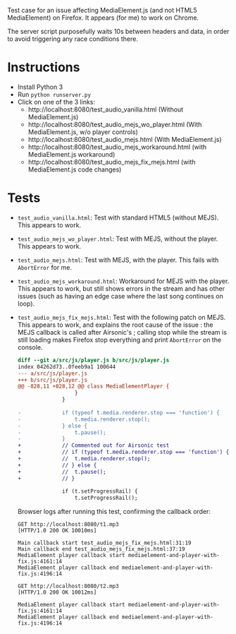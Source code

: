 Test case for an issue affecting MediaElement.js (and not HTML5 MediaElement)
on Firefox. It appears (for me) to work on Chrome.

The server script purposefully waits 10s between headers and data, in order to
avoid triggering any race conditions there.

Instructions
============

* Install Python 3
* Run `python runserver.py`
* Click on one of the 3 links:
    * http://localhost:8080/test_audio_vanilla.html (Without MediaElement.js)
    * http://localhost:8080/test_audio_mejs_wo_player.html (With MediaElement.js, w/o player controls)
    * http://localhost:8080/test_audio_mejs.html (With MediaElement.js)
    * http://localhost:8080/test_audio_mejs_workaround.html (with MediaElement.js workaround)
    * http://localhost:8080/test_audio_mejs_fix_mejs.html (with MediaElement.js code changes)

Tests
=====

* `test_audio_vanilla.html`: Test with standard HTML5 (without MEJS). This
  appears to work.

* `test_audio_mejs_wo_player.html`: Test with MEJS, without the player. This
  appears to work.

* `test_audio_mejs.html`: Test with MEJS, with the player. This fails with
  `AbortError` for me.

* `test_audio_mejs_workaround.html`: Workaround for MEJS with the player. This
  appears to work, but still shows errors in the stream and has other issues
  (such as having an edge case where the last song continues on loop).

* `test_audio_mejs_fix_mejs.html`: Test with the following patch on MEJS. This
  appears to work, and explains the root cause of the issue : the MEJS callback
  is called after Airsonic's ; calling stop while the stream is still loading
  makes Firefox stop everything and print `AbortError` on the console.

  ```diff
  diff --git a/src/js/player.js b/src/js/player.js
  index 04262d73..0feeb9a1 100644
  --- a/src/js/player.js
  +++ b/src/js/player.js
  @@ -828,11 +828,12 @@ class MediaElementPlayer {
   					}
   				}
   
  -				if (typeof t.media.renderer.stop === 'function') {
  -					t.media.renderer.stop();
  -				} else {
  -					t.pause();
  -				}
  +				// Commented out for Airsonic test
  +				// if (typeof t.media.renderer.stop === 'function') {
  +				// 	t.media.renderer.stop();
  +				// } else {
  +				// 	t.pause();
  +				// }
   
   				if (t.setProgressRail) {
   					t.setProgressRail();
  ```

  Browser logs after running this test, confirming the callback order:

  ```
  GET http://localhost:8080/t1.mp3
  [HTTP/1.0 200 OK 10010ms]

  Main callback start test_audio_mejs_fix_mejs.html:31:19
  Main callback end test_audio_mejs_fix_mejs.html:37:19
  MediaElement player callback start mediaelement-and-player-with-fix.js:4161:14
  MediaElement player callback end mediaelement-and-player-with-fix.js:4196:14

  GET http://localhost:8080/t2.mp3
  [HTTP/1.0 200 OK 10012ms]

  MediaElement player callback start mediaelement-and-player-with-fix.js:4161:14
  MediaElement player callback end mediaelement-and-player-with-fix.js:4196:14
  ```
